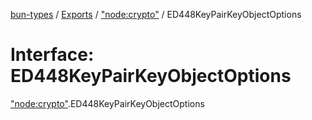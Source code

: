 [bun-types](https://github.com/oven-sh/bun-types/blob/master/api-docs/README.md) / [Exports](https://github.com/oven-sh/bun-types/blob/master/api-docs/modules.md) / ["node:crypto"](https://github.com/oven-sh/bun-types/blob/master/api-docs/modules/node_crypto_.md) / ED448KeyPairKeyObjectOptions

# Interface: ED448KeyPairKeyObjectOptions

["node:crypto"](https://github.com/oven-sh/bun-types/blob/master/api-docs/modules/node_crypto_.md).ED448KeyPairKeyObjectOptions

